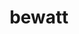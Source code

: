 ---
title: bewatt
link: https://www.behance.net/gallery/73399379/BeWatt
link-title: Click to see bewatt
area: illustration
description: Developed a platform for children to learn about sustainability
---